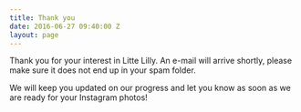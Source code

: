 ```yaml
---
title: Thank you
date: 2016-06-27 09:40:00 Z
layout: page
---
```


Thank you for your interest in Litte Lilly. An e-mail will arrive shortly, please make sure it does not end up in your spam folder.

We will keep you updated on our progress and let you know as soon as we are ready for your Instagram photos!